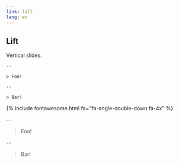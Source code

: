 ```yaml
---
link: lift
lang: en
---
```


## Lift

Vertical slides.

    --

    > Foo!

    --

    > Bar!

{% include fontawesome.html fa="fa-angle-double-down fa-4x" %}

--

> Foo!

--

> Bar!
